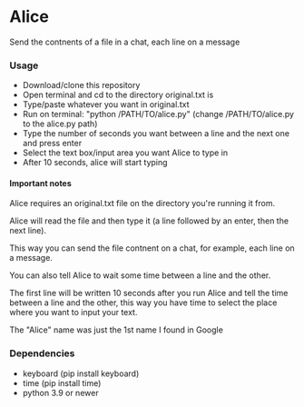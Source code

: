 # Alice
Send the contnents of a file in a chat, each line on a message

### Usage

- Download/clone this repository 
- Open terminal and cd to the directory original.txt is
- Type/paste whatever you want in original.txt
- Run on terminal: "python /PATH/TO/alice.py" (change /PATH/TO/alice.py to the alice.py path)
- Type the number of seconds you want between a line and the next one and press enter
- Select the text box/input area you want Alice to type in
- After 10 seconds, alice will start typing

#### Important notes
Alice requires an original.txt file on the directory you're running it from.

Alice will read the file and then type it (a line followed by an enter, then the next line).

This way you can send the file contnent on a chat, for example, each line on a message.

You can also tell Alice to wait some time between a line and the other.

The first line will be written 10 seconds after you run Alice and tell the time between a line and the other, this way you have time to select the place where you want to input your text.


The "Alice" name was just the 1st name I found in Google

### Dependencies 
- keyboard (pip install keyboard)
- time (pip install time)
- python 3.9 or newer
